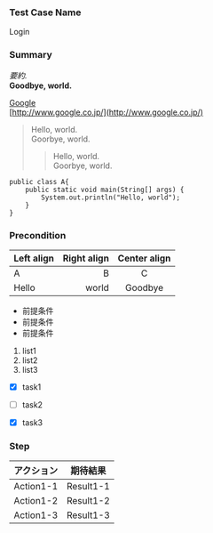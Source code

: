 ### Test Case Name
Login


### Summary
*要約.*  
**Goodbye, world.** 

[Google](http://www.google.co.jp/)  
[http://www.google.co.jp/](http://www.google.co.jp/)

> Hello, world.  
> Goorbye, world.  
> > Hello, world.  
> > Goorbye, world.  

```
public class A{  
	public static void main(String[] args) {  
		System.out.println("Hello, world");  
	}  
}
```


### Precondition
| Left align | Right align | Center align | 
|:-----------|------------:|:------------:| 
| A | B | C | 
| Hello | world | Goodbye | 

- 前提条件
- 前提条件
- 前提条件

1. list1
2. list2
3. list3 

* [x] task1
* [ ] task2
* [x] task3


### Step
| アクション | 期待結果 |
|---|---|
| Action1-1 | Result1-1 |
| Action1-2 | Result1-2 |
| Action1-3 | Result1-3 |


